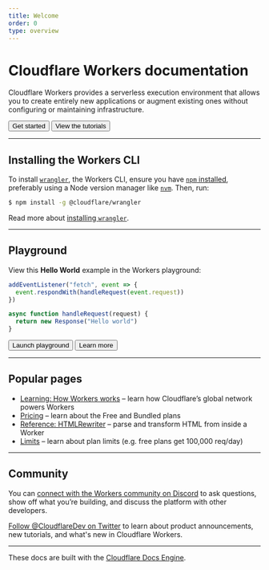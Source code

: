 ```yaml
---
title: Welcome
order: 0
type: overview
---
```


<ContentColumn>

# Cloudflare Workers documentation

Cloudflare Workers provides a serverless execution environment that allows you to create entirely new applications or augment existing ones without configuring or maintaining infrastructure.

<ButtonGroup>
  <Button type="primary" href="/get-started/guide">Get started</Button>
  <Button type="secondary" href="/tutorials">View the tutorials</Button>
</ButtonGroup>

--------------------------------

## Installing the Workers CLI

To install [`wrangler`](https://github.com/cloudflare/wrangler), the Workers CLI, ensure you have [`npm` installed](https://www.npmjs.com/get-npm), preferably using a Node version manager like [`nvm`](https://github.com/nvm-sh/nvm#installing-and-updating). Then, run:

```bash
$ npm install -g @cloudflare/wrangler
```

Read more about [installing `wrangler`](/cli-wrangler/install-update).

--------------------------------

## Playground

View this __Hello World__ example in the Workers playground:

```javascript
addEventListener("fetch", event => {
  event.respondWith(handleRequest(event.request))
})

async function handleRequest(request) {
  return new Response("Hello world")
}
```

<ButtonGroup>
  <Button type="primary" href="https://cloudflareworkers.com/#36ebe026bf3510a2e5acace89c09829f:about:blank">Launch playground</Button>
  <Button type="secondary" href="/learning/playground">Learn more</Button>
</ButtonGroup>

--------------------------------

## Popular pages

- [Learning: How Workers works](/learning/how-workers-works) – learn how Cloudflare’s global network powers Workers
- [Pricing](/platform/pricing) – learn about the Free and Bundled plans
- [Reference: HTMLRewriter](/runtime-apis/html-rewriter) – parse and transform HTML from inside a Worker
- [Limits](/platform/limits) – learn about plan limits (e.g. free plans get 100,000 req/day)

--------------------------------

## Community

You can [connect with the Workers community on Discord](https://discord.gg/cloudflaredev) to ask questions, show off what you’re building, and discuss the platform with other developers. 

[Follow @CloudflareDev on Twitter](https://twitter.com/cloudflaredev) to learn about product announcements, new tutorials, and what's new in Cloudflare Workers.

--------------------------------

These docs are built with the [Cloudflare Docs Engine](https://developers.cloudflare.com/docs-engine/).

</ContentColumn>
